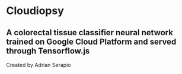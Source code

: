 # Cloudiopsy

A colorectal tissue classifier neural network trained on Google Cloud Platform and served through Tensorflow.js
---
Created by Adrian Serapio
